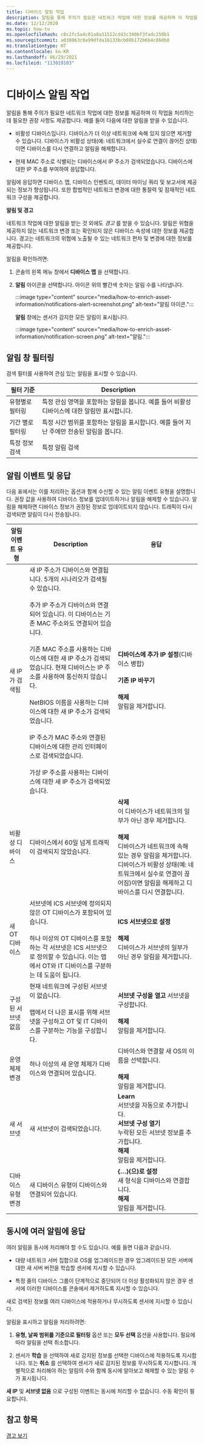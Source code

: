 ```yaml
---
title: 디바이스 알림 작업
description: 알림을 통해 주의가 필요한 네트워크 작업에 대한 정보를 제공하며 이 작업을 처리하는 데 필요한 권장 사항도 제공합니다.
ms.date: 12/12/2020
ms.topic: how-to
ms.openlocfilehash: c0c2fc5a4c01a8a31512cd43c340bf3fadc259b1
ms.sourcegitcommit: a038863c0a99dfda16133bcb08b172b6b4c86db8
ms.translationtype: HT
ms.contentlocale: ko-KR
ms.lasthandoff: 06/29/2021
ms.locfileid: "113019103"
---
```

# <a name="work-with-device-notifications"></a>디바이스 알림 작업

알림을 통해 주의가 필요한 네트워크 작업에 대한 정보를 제공하며 이 작업을 처리하는 데 필요한 권장 사항도 제공합니다. 예를 들어 다음에 대한 알림을 받을 수 있습니다.

- 비활성 디바이스입니다. 디바이스가 더 이상 네트워크에 속해 있지 않으면 제거할 수 있습니다. 디바이스가 비활성 상태(예: 네트워크에서 실수로 연결이 끊어진 상태)이면 디바이스를 다시 연결하고 알림을 해제합니다.

- 현재 MAC 주소로 식별되는 디바이스에서 IP 주소가 검색되었습니다. 디바이스에 대한 IP 주소를 부여하여 응답합니다.

알림에 응답하면 디바이스 맵, 디바이스 인벤토리, 데이터 마이닝 쿼리 및 보고서에 제공되는 정보가 향상됩니다. 또한 합법적인 네트워크 변경에 대한 통찰력 및 잠재적인 네트워크 구성을 제공합니다.

**알림 및 경고**

네트워크 작업에 대한 알림을 받는 것 외에도 *경고* 를 받을 수 있습니다. 알림은 위협을 제공하지 않는 네트워크 변경 또는 확인되지 않은 디바이스 속성에 대한 정보를 제공합니다. 경고는 네트워크의 위협에 노출될 수 있는 네트워크 편차 및 변경에 대한 정보를 제공합니다.

알림을 확인하려면:

1. 콘솔의 왼쪽 메뉴 창에서 **디바이스 맵** 을 선택합니다.

2. **알림** 아이콘을 선택합니다. 아이콘 위의 빨간색 숫자는 알림 수를 나타냅니다.

   :::image type="content" source="media/how-to-enrich-asset-information/notifications-alert-screenshot.png" alt-text="알림 아이콘.":::

   **알림** 창에는 센서가 감지한 모든 알림이 표시됩니다.

   :::image type="content" source="media/how-to-enrich-asset-information/notification-screen.png" alt-text="알림.":::

## <a name="filter-the-notifications-window"></a>알림 창 필터링

검색 필터를 사용하여 관심 있는 알림을 표시할 수 있습니다.

| 필터 기준 | Description |
|--|--|
| 유형별로 필터링 | 특정 관심 영역을 포함하는 알림을 봅니다. 예를 들어 비활성 디바이스에 대한 알림만 표시합니다. |
| 기간 별로 필터링 | 특정 시간 범위를 포함하는 알림을 표시합니다. 예를 들어 지난 주에만 전송된 알림을 봅니다. |
| 특정 정보 검색 | 특정 알림 검색 |

## <a name="notification-events-and-responses"></a>알림 이벤트 및 응답

다음 표에서는 이를 처리하는 옵션과 함께 수신할 수 있는 알림 이벤트 유형을 설명합니다. 권장 값을 사용하여 디바이스 정보를 업데이트하거나 알림을 해제할 수 있습니다. 알림을 해제하면 디바이스 정보가 권장된 정보로 업데이트되지 않습니다. 트래픽이 다시 검색되면 알림이 다시 전송됩니다.

| 알림 이벤트 유형 | Description | 응답 |
|--|--|--|
| 새 IP가 검색됨 | 새 IP 주소가 디바이스와 연결됩니다. 5개의 시나리오가 검색될 수 있습니다. <br /><br /> 추가 IP 주소가 디바이스와 연결되어 있습니다. 이 디바이스는 기존 MAC 주소와도 연결되어 있습니다.<br /><br /> 기존 MAC 주소를 사용하는 디바이스에 대한 새 IP 주소가 검색되었습니다. 현재 디바이스는 IP 주소를 사용하여 통신하지 않습니다.<br /> <br /> NetBIOS 이름을 사용하는 디바이스에 대한 새 IP 주소가 검색되었습니다. <br /><br /> IP 주소가 MAC 주소와 연결된 디바이스에 대한 관리 인터페이스로 검색되었습니다. <br /><br /> 가상 IP 주소를 사용하는 디바이스에 대한 새 IP 주소가 검색되었습니다. | **디바이스에 추가 IP 설정**(디바이스 병합) <br /> <br />**기존 IP 바꾸기** <br /> <br /> **해제**<br /> 알림을 제거합니다. |
| 비활성 디바이스 | 디바이스에서 60일 넘게 트래픽이 검색되지 않았습니다. | **삭제** <br /> 이 디바이스가 네트워크의 일부가 아닌 경우 제거합니다. <br /><br />**해제** <br /> 디바이스가 네트워크에 속해 있는 경우 알림을 제거합니다. 디바이스가 비활성 상태(예: 네트워크에서 실수로 연결이 끊어짐)이면 알림을 해제하고 디바이스를 다시 연결합니다. |
| 새 OT 디바이스 | 서브넷에 ICS 서브넷에 정의되지 않은 OT 디바이스가 포함되어 있습니다. <br /><br /> 하나 이상의 OT 디바이스를 포함하는 각 서브넷은 ICS 서브넷으로 정의할 수 있습니다. 이는 맵에서 OT와 IT 디바이스를 구분하는 데 도움이 됩니다. | **ICS 서브넷으로 설정** <br /> <br /> **해제** <br />디바이스가 서브넷의 일부가 아닌 경우 알림을 제거합니다. |
| 구성된 서브넷 없음 | 현재 네트워크에 구성된 서브넷이 없습니다. <br /><br /> 맵에서 더 나은 표시를 위해 서브넷을 구성하고 OT 및 IT 디바이스를 구분하는 기능을 구성합니다. | **서브넷 구성을 열고** 서브넷을 구성합니다. <br /><br />**해제** <br /> 알림을 제거합니다. |
| 운영 체제 변경 | 하나 이상의 새 운영 체제가 디바이스와 연결되어 있습니다. | 디바이스와 연결할 새 OS의 이름을 선택합니다.<br /><br /> **해제** <br /> 알림을 제거합니다. |
| 새 서브넷 | 새 서브넷이 검색되었습니다. | **Learn**<br />서브넷을 자동으로 추가합니다.<br />**서브넷 구성 열기**<br />누락된 모든 서브넷 정보를 추가합니다.<br />**해제**<br />알림을 제거합니다. |
| 디바이스 유형 변경 | 새 디바이스 유형이 디바이스와 연결되어 있습니다. | **{…}(으)로 설정**<br />새 형식을 디바이스와 연결합니다.<br />**해제**<br />알림을 제거합니다. |

## <a name="respond-to-many-notifications-simultaneously"></a>동시에 여러 알림에 응답

여러 알림을 동시에 처리해야 할 수도 있습니다. 예를 들면 다음과 같습니다.

- 대량 네트워크 서버 집합으로 OS를 업그레이드한 경우 업그레이드된 모든 서버에 대한 새 서버 버전을 학습할 센서에 지시할 수 있습니다. 

- 특정 줄의 디바이스 그룹이 단계적으로 중단되어 더 이상 활성화되지 않은 경우 센서에 이러한 디바이스를 콘솔에서 제거하도록 지시할 수 있습니다.

새로 검색된 정보를 여러 디바이스에 적용하거나 무시하도록 센서에 지시할 수 있습니다.   

알림을 표시하고 알림을 처리하려면:

1. **유형, 날짜 범위를 기준으로 필터링** 옵션 또는 **모두 선택** 옵션을 사용합니다. 필요에 따라 알림을 선택 취소합니다.

2. 센서가 **학습** 을 선택하여 새로 감지된 정보를 선택한 디바이스에 적용하도록 지시합니다. 또는 **취소** 를 선택하여 센서가 새로 감지된 정보를 무시하도록 지시합니다. 개별적으로 처리해야 하는 알림의 수와 함께 동시에 알아보고 해제할 수 있는 알림 수가 표시됩니다.

**새 IP** 및 **서브넷 없음** 으로 구성된 이벤트는 동시에 처리할 수 ​​없습니다. 수동 확인이 필요합니다.

## <a name="see-also"></a>참고 항목

[경고 보기](how-to-view-alerts.md)
